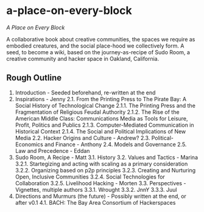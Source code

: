 a-place-on-every-block
======================

*A Place on Every Block*

A collaborative book about creative communities, the spaces we require as embodied creatures, and the social place-hood we collectively form. A seed, to become a wiki, based on the journey-as-recipe of Sudo Room, a creative community and hacker space in Oakland, California.

## Rough Outline

1. Introduction - Seeded beforehand, re-written at the end
2. Inspirations - Jenny
2.1. From the Printing Press to The Pirate Bay: A Social History of Technological Change 
2.1.1. The Printing Press and the Fragmentation of Religious Feudal Authority
2.1.2. The Rise of the American Middle Class: Communications Media as Tools for Leisure, Profit, Politics and Publics
2.1.3. Computer-Mediated Communication in Historical Context
2.1.4. The Social and Political Implications of New Media
2.2. Hacker Origins and Culture - Andrew?
2.3. Political-Economics and Finance - Anthony
2.4. Models and Governance
2.5. Law and Precedence - Eddan
3. Sudo Room, A Recipe - Matt
3.1. History
3.2. Values and Tactics - Marina
3.2.1. Startegizing and acting with scaling as a primary consideration
3.2.2. Organizing based on p2p principles
3.2.3. Creating and Nurturing Open, Inclusive Communities
3.2.4. Social Technologies for Collaboration
3.2.5. Livelihood Hacking - Morten
3.3. Perspectives - Vignettes, multiple authors
3.3.1. Wrought
3.3.2. JnnY
3.3.3. Juul
4. Directions and Murmurs (the future) - Possibly written at the end, or after v0.1
4.1. BACH: The Bay Area Consortium of Hackerspaces
